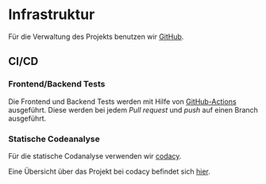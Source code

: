 # Infrastruktur

Für die Verwaltung des Projekts benutzen wir [GitHub](https://github.com/KMS-WS20-T01/MyCargonaut).

## CI/CD

### Frontend/Backend Tests

Die Frontend und Backend Tests werden mit Hilfe von [GitHub-Actions](https://github.com/KMS-WS20-T01/MyCargonaut/actions?query=workflow%3ACI%2FCD) ausgeführt.
Diese werden bei jedem _Pull request_ und _push_ auf einen Branch ausgeführt.

### Statische Codeanalyse

Für die statische Codanalyse verwenden wir [codacy](https://www.codacy.com).

Eine Übersicht über das Projekt bei codacy befindet sich [hier](https://app.codacy.com/gh/KMS-WS20-T01/MyCargonaut/dashboard).